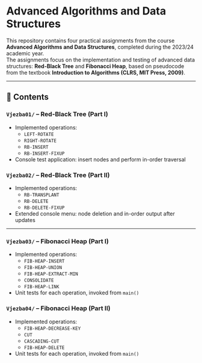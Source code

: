 # Advanced Algorithms and Data Structures

This repository contains four practical assignments from the course **Advanced Algorithms and Data Structures**, completed during the 2023/24 academic year.  
The assignments focus on the implementation and testing of advanced data structures: **Red-Black Tree** and **Fibonacci Heap**, based on pseudocode from the textbook **Introduction to Algorithms (CLRS, MIT Press, 2009)**.

---

## 📁 Contents

### `Vjezba01/` – Red-Black Tree (Part I)
- Implemented operations:
  - `LEFT-ROTATE`
  - `RIGHT-ROTATE`
  - `RB-INSERT`
  - `RB-INSERT-FIXUP`
- Console test application: insert nodes and perform in-order traversal

### `Vjezba02/` – Red-Black Tree (Part II)
- Implemented operations:
  - `RB-TRANSPLANT`
  - `RB-DELETE`
  - `RB-DELETE-FIXUP`
- Extended console menu: node deletion and in-order output after updates

---

### `Vjezba03/` – Fibonacci Heap (Part I)
- Implemented operations:
  - `FIB-HEAP-INSERT`
  - `FIB-HEAP-UNION`
  - `FIB-HEAP-EXTRACT-MIN`
  - `CONSOLIDATE`
  - `FIB-HEAP-LINK`
- Unit tests for each operation, invoked from `main()`

### `Vjezba04/` – Fibonacci Heap (Part II)
- Implemented operations:
  - `FIB-HEAP-DECREASE-KEY`
  - `CUT`
  - `CASCADING-CUT`
  - `FIB-HEAP-DELETE`
- Unit tests for each operation, invoked from `main()`
